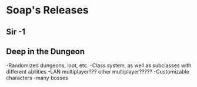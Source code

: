 # Soap's Releases

## Sir -1

## Deep in the Dungeon
-Randomized dungeons, loot, etc.
-Class system, as well as subclasses with different abilities
-LAN multiplayer??? other multiplayer?????
-Customizable characters
-many bosses
